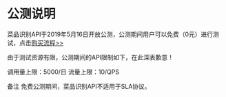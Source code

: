 # 公测说明

菜品识别API于2019年5月16日开放公测，公测期间用户可以免费（0元）进行测试，点击[购买流程>>](../Pricing/Purchase-Process.md)

由于测试资源有限，公测期间的API限制如下，在此深表歉意！

调用量上限：5000/日
流量上限：10/QPS

备注
免费公测期间，菜品识别API不适用于SLA协议。
